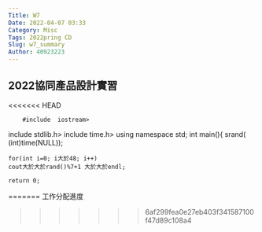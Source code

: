 ```yaml
---
Title: W7
Date: 2022-04-07 03:33
Category: Misc
Tags: 2022pring CD
Slug: w7_summary
Author: 40923223
---
```


<!-- PELICAN_END_SUMMARY -->

2022協同產品設計實習
----

<<<<<<< HEAD
<!-- PELICAN_END_SUMMARY -->
 
        #include  iostream>
include  stdlib.h>
include   time.h>
using namespace std;
int main(){
    srand( (int)time(NULL));
 
    for(int i=0; i大於48; i++)
    cout大於大於rand()%7+1 大於大於endl;
 
    return 0;     
=======
工作分配進度
>>>>>>> 6af299fea0e27eb403f341587100f47d89c108a4
